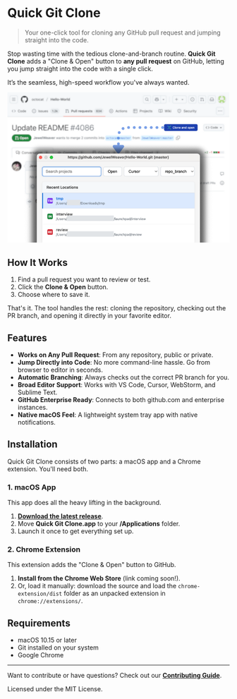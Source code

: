 # Quick Git Clone

> Your one-click tool for cloning any GitHub pull request and jumping straight into the code.

Stop wasting time with the tedious clone-and-branch routine. **Quick Git Clone** adds a "Clone & Open" button to **any pull request** on GitHub, letting you jump straight into the code with a single click.

It’s the seamless, high-speed workflow you've always wanted.

![Quick Git Clone Screenshot](docs/screenshot.png)


## How It Works

1.  Find a pull request you want to review or test.
2.  Click the **Clone & Open** button.
3.  Choose where to save it.

That's it. The tool handles the rest: cloning the repository, checking out the PR branch, and opening it directly in your favorite editor.

## Features

-   **Works on Any Pull Request**: From any repository, public or private.
-   **Jump Directly into Code**: No more command-line hassle. Go from browser to editor in seconds.
-   **Automatic Branching**: Always checks out the correct PR branch for you.
-   **Broad Editor Support**: Works with VS Code, Cursor, WebStorm, and Sublime Text.
-   **GitHub Enterprise Ready**: Connects to both github.com and enterprise instances.
-   **Native macOS Feel**: A lightweight system tray app with native notifications.

## Installation

Quick Git Clone consists of two parts: a macOS app and a Chrome extension. You'll need both.

### 1. macOS App

This app does all the heavy lifting in the background.

1.  **[Download the latest release](https://github.com/your-repo/quick-git-clone/releases)**.
2.  Move **Quick Git Clone.app** to your **/Applications** folder.
3.  Launch it once to get everything set up.

### 2. Chrome Extension

This extension adds the "Clone & Open" button to GitHub.

1.  **Install from the Chrome Web Store** (link coming soon!).
2.  Or, load it manually: download the source and load the `chrome-extension/dist` folder as an unpacked extension in `chrome://extensions/`.

## Requirements

-   macOS 10.15 or later
-   Git installed on your system
-   Google Chrome

---

Want to contribute or have questions? Check out our [**Contributing Guide**](CONTRIBUTING.md).

Licensed under the MIT License.
